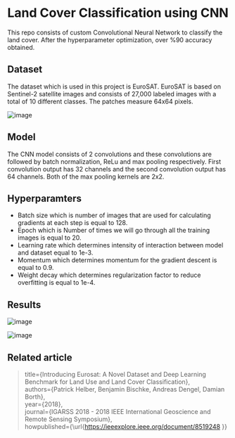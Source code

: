 # Land Cover Classification using CNN
This repo consists of custom Convolutional Neural Network to classify the land cover. After the hyperparameter optimization, over %90 accuracy obtained.

## Dataset
The dataset which is used in this project is EuroSAT. EuroSAT is based on Sentinel-2 satellite images and consists of 27,000 labeled images with a total of 10 different classes. The patches measure 64x64 pixels. 

![image](https://user-images.githubusercontent.com/86148100/191494250-70323f3b-c815-4045-b572-42be4bc0db36.png)


## Model 
The CNN model consists of 2 convolutions and these convolutions are followed by batch normalization, ReLu and max pooling respectively. First convolution output has 32 channels and the second convolution output has 64 channels. Both of the max pooling kernels are 2x2.

## Hyperparamters
- Batch size which is number of images that are used for calculating gradients at each step is equal to 128.
- Epoch which is Number of times we will go through all the training images is equal to 20.
- Learning rate which determines intensity of interaction between model and dataset equal to 1e-3.
- Momentum which determines momentum for the gradient descent is equal to 0.9.
- Weight decay which determines regularization factor to reduce overfitting is equal to 1e-4.

## Results
![image](https://user-images.githubusercontent.com/86148100/191497528-a1e81373-da45-4625-8df9-e98fd46440fc.png)

![image](https://user-images.githubusercontent.com/86148100/191497588-9e9ff769-e7bf-4b2d-b28e-f08d8d6242d0.png)

## Related article
> title={Introducing Eurosat: A Novel Dataset and Deep Learning Benchmark for Land Use and Land Cover Classification},\
  authors={Patrick Helber, Benjamin Bischke, Andreas Dengel, Damian Borth},\
  year={2018},\
  journal={IGARSS 2018 - 2018 IEEE International Geoscience and Remote Sensing Symposium},\
  howpublished={\url{https://ieeexplore.ieee.org/document/8519248 }}
